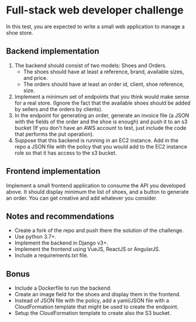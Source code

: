 # Full-stack web developer challenge

In this test, you are expected to write a small web application to manage a shoe store.

## Backend implementation

1. The backend should consist of two models: Shoes and Orders.
    - The shoes should have at least a reference, brand, available sizes, and price.
    - The orders should have at least an order id, client, shoe reference, size.
2. Implement a minimum set of endpoints that you think would make sense for a real store. (Ignore the fact that the available shoes should be added by sellers and the orders by clients).
3. In the endpoint for generating an order, generate an invoice file (a JSON with the fields of the order and the shoe is enough) and push it to an s3 bucket (If you don't have an AWS account to test, just include the code that performs the put operation).
4. Suppose that this backend is running in an EC2 instance. Add in the repo a JSON file with the policy that you would add to the EC2 instance role so that it has access to the s3 bucket.


## Frontend implementation

Implement a small frontend application to consume the API you developed above. It should display minimum the list of shoes, and a button to generate an order. You can get creative and add whatever you consider.


## Notes and recommendations

* Create a fork of the repo and push there the solution of the challenge.
* Use python 3.7+.
* Implement the backend in Django v3+.
* Implement the frontend using VueJS, ReactJS or AngularJS.
* Include a requirements.txt file.

## Bonus
* Include a Dockerfile to run the backend.
* Create an image field for the shoes and display them in the frontend.
* Instead of JSON file with the policy, add a yaml/JSON file with a CloudFormation template that might be used to create the endpoint.
* Setup the CloudFormation template to create also the S3 bucket.

